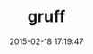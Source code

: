 ---
layout: post
title:  "gruff"
repo:   "topfunky/gruff"
date:   2015-02-18 17:19:47
gemurl: https://github.com/topfunky/gruff
---